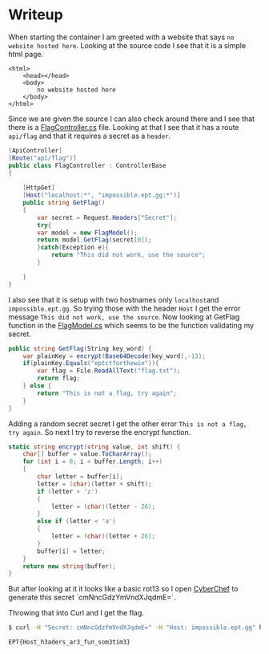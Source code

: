 # Writeup

When starting the container I am greeted with a website that says `no website hosted here`. Looking at the source code I see that it is a simple html page.

```
<html>
    <head></head>
    <body>
        no website hosted here
    </body>
</html>
```

Since we are given the source I can also check around there and I see that there is a [FlagController.cs](website/Controllers/FlagController.cs) file. Looking at that I see that it has a route `api/flag` and that it requires a secret as a `header`. 

```cs
[ApiController]
[Route("api/flag")]
public class FlagController : ControllerBase
{
    
    [HttpGet]
    [Host("localhost:*", "impossible.ept.gg:*")]
    public string GetFlag()
    {
        var secret = Request.Headers["Secret"];
        try{
        var model = new FlagModel();
        return model.GetFlag(secret[0]);
        }catch(Exception e){
            return "This did not work, use the source";
        }

    }
}
```

I also see that it is setup with two hostnames only `localhost`and `impossible.ept.gg`. So trying those with the header `Host` I get the error message `This did not work, use the source`. Now looking at GetFlag function in the [FlagModel.cs](website/Models/FlagModel.cs) which seems to be the function validating my secret.

```cs
public string GetFlag(String key_word) {
    var plainKey = encrypt(Base64Decode(key_word),-13);
    if(plainKey.Equals("eptctforthewin")){
        var flag = File.ReadAllText("flag.txt");
        return flag;
    } else {
        return "This is not a flag, try again";
    }
}
```

Adding a random secret secret I get the other error `This is not a flag, try again`. So next I try to reverse the encrypt function. 

```cs
static string encrypt(string value, int shift) {
    char[] buffer = value.ToCharArray();
    for (int i = 0; i < buffer.Length; i++)
    {
        char letter = buffer[i];
        letter = (char)(letter + shift);
        if (letter > 'z')
        {
            letter = (char)(letter - 26);
        }
        else if (letter < 'a')
        {
            letter = (char)(letter + 26);
        }
        buffer[i] = letter;
    }
    return new string(buffer);
}
```

But after looking at it it looks like a basic rot13 so I open [CyberChef](https://gchq.github.io/CyberChef/#recipe=ROT13(true,true,false,13)To_Base64('A-Za-z0-9%2B/%3D')&input=ZXB0Y3Rmb3J0aGV3aW4) to generate this secret `cmNncGdzYmVndXJqdmE=`.

Throwing that into Curl and I get the flag.

```bash
$ curl -H "Secret: cmNncGdzYmVndXJqdmE=" -H "Host: impossible.ept.gg" http://io.ept.gg:40992/api/flag

EPT{Host_h3aders_ar3_fun_som3tim3}
```